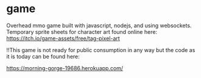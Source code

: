 # game
Overhead mmo game built with javascript, nodejs, and using websockets.
Temporary sprite sheets for character art found online here: https://itch.io/game-assets/free/tag-pixel-art

!!This game is not ready for public consumption in any way but the code as it is today can be found here:

https://morning-gorge-19686.herokuapp.com/
